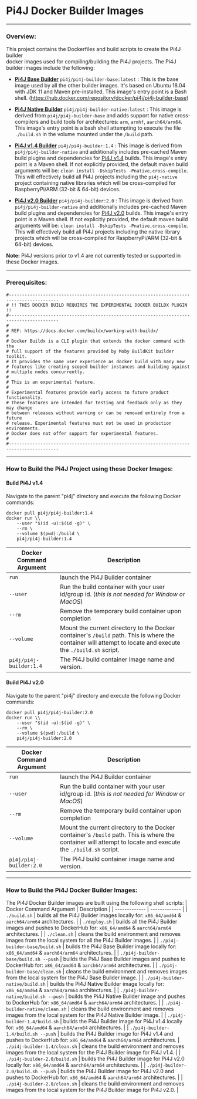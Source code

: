 # Pi4J Docker Builder Images

---

### Overview:

This project contains the Dockerfiles and build scripts to create the Pi4J builder  
docker images used for compiling/building the Pi4J projects.  The Pi4J builder images 
include the following:

 - **[Pi4J Base Builder](https://hub.docker.com/repository/docker/pi4j/pi4j-builder-base)** `pi4j/pi4j-builder-base:latest` : 
 This is the base image used by all the other builder images.  It's based on Ubuntu 18.04 
 with JDK 11 and Maven pre-installed.  This image's entry point is a Bash shell.
 (https://hub.docker.com/repository/docker/pi4j/pi4j-builder-base)
 
 - **[Pi4J Native Builder](https://hub.docker.com/repository/docker/pi4j/pi4j-builder-native)** `pi4j/pi4j-builder-native:latest` : 
 This image is derived from `pi4j/pi4j-builder-base` and adds support for native cross-compilers 
 and build tools for architectures: `arm`, `armhf`, `aarch64/arm64`.  This image's 
 entry point is a bash shell attempting to execute the file `./build.sh` in the volume mounted 
 under the `/build` path.
  
 - **[Pi4J v1.4 Builder](https://hub.docker.com/repository/docker/pi4j/pi4j-builder:1.4)** `pi4j/pi4j-builder:1.4` : 
 This image is derived from `pi4j/pi4j-builder-native` and additionally includes pre-cached Maven 
 build plugins and dependencies for [Pi4J v1.4](http://github.com/Pi4J/pi4j) builds.  This image's 
 entry point is a Maven shell.  If not explicitly provided, the default maven build arguments will be: 
 `clean install -DskipTests -Pnative,cross-compile`.  This will effectively build all Pi4J projects including
 the `pi4j-native` project containing native libraries which will be cross-compiled for RaspberryPi/ARM 
 (32-bit & 64-bit) devices.  

 - **[Pi4J v2.0 Builder](https://hub.docker.com/repository/docker/pi4j/pi4j-builder:2.0)** `pi4j/pi4j-builder:2.0` : 
 This image is derived from `pi4j/pi4j-builder-native` and additionally includes pre-cached Maven 
 build plugins and dependencies for [Pi4J v2.0](http://github.com/Pi4J/pi4j-v2) builds.  This image's 
 entry point is a Maven shell.  If not explicitly provided, the default maven build arguments will be: 
 `clean install -DskipTests -Pnative,cross-compile`.  This will effectively build all Pi4J projects including
 the native library projects which will be cross-compiled for RaspberryPi/ARM (32-bit & 64-bit) devices.  

**Note:** Pi4J versions prior to v1.4 are not currently tested or supported in these Docker images.

---
### Prerequisites:
``` 
#-----------------------------------------------------------------------------------------
# !! THIS DOCKER BUILD REQUIRES THE EXPERIMENTAL DOCKER BUILDX PLUGIN !!
#-----------------------------------------------------------------------------------------
#
# REF: https://docs.docker.com/buildx/working-with-buildx/
#
# Docker Buildx is a CLI plugin that extends the docker command with the
# full support of the features provided by Moby BuildKit builder toolkit.
# It provides the same user experience as docker build with many new
# features like creating scoped builder instances and building against
# multiple nodes concurrently.
#
# This is an experimental feature.
#
# Experimental features provide early access to future product functionality.
# These features are intended for testing and feedback only as they may change
# between releases without warning or can be removed entirely from a future
# release. Experimental features must not be used in production environments.
# Docker does not offer support for experimental features.
#
#-----------------------------------------------------------------------------------------
```
---
### How to Build the Pi4J Project using these Docker Images:

#### Build Pi4J v1.4

Navigate to the parent "pi4j" directory and execute the following Docker commands:  
```
docker pull pi4j/pi4j-builder:1.4
docker run \\
    --user "$(id -u):$(id -g)" \
    --rm \
    --volume $(pwd):/build \
    pi4j/pi4j-builder:1.4
```
| Docker Command Argument  | Description |
| ------------- | ------------- |
| `run`  | launch the Pi4J Builder container  |
| `--user` | Run the build container with your user id/group id. (_this is not needed for Window or MacOS_)  |
| `--rm`  | Remove the temporary build container upon completion  |
| `--volume`  | Mount the current directory to the Docker container's `/build` path.  This is where the container will attempt to locate and execute the `./build.sh` script. |
| `pi4j/pi4j-builder:1.4` | The Pi4J build container image name and version. |

#### Build Pi4J v2.0

Navigate to the parent "pi4j" directory and execute the following Docker commands:  
```
docker pull pi4j/pi4j-builder:2.0
docker run \\
    --user "$(id -u):$(id -g)" \
    --rm \
    --volume $(pwd):/build \
    pi4j/pi4j-builder:2.0
```
| Docker Command Argument  | Description |
| ------------- | ------------- |
| `run`  | launch the Pi4J Builder container  |
| `--user` | Run the build container with your user id/group id. (_this is not needed for Window or MacOS_)  |
| `--rm`  | Remove the temporary build container upon completion  |
| `--volume`  | Mount the current directory to the Docker container's `/build` path.  This is where the container will attempt to locate and execute the `./build.sh` script. |
| `pi4j/pi4j-builder:2.0` | The Pi4J build container image name and version. |

 
---
### How to Build the Pi4J Docker Builder Images:

The Pi4J Docker Builder images are built using the following shell scripts:
| Docker Command Argument  | Description |
| ------------- | ------------- |
| `./build.sh`  | builds all the Pi4J Builder images locally for: `x86_64/amd64` & `aarch64/arm64` architectures. |
| `./deploy.sh`  | builds all the Pi4J Builder images and pushes to DockerHub for: `x86_64/amd64` & `aarch64/arm64` architectures. |
| `./clean.sh`  | cleans the build environment and removes images from the local system for all the Pi4J Builder images. |
| `./pi4j-builder-base/build.sh`  | builds the Pi4J Base Builder image locally for: `x86_64/amd64` & `aarch64/arm64` architectures. |
| `./pi4j-builder-base/build.sh --push`  | builds the Pi4J Base Builder images and pushes to DockerHub for: `x86_64/amd64` & `aarch64/arm64` architectures. |
| `./pi4j-builder-base/clean.sh`  | cleans the build environment and removes images from the local system for the Pi4J Base Builder image. |
| `./pi4j-builder-native/build.sh`  | builds the Pi4J Native Builder image locally for: `x86_64/amd64` & `aarch64/arm64` architectures. |
| `./pi4j-builder-native/build.sh --push`  | builds the Pi4J Native Builder image and pushes to DockerHub for: `x86_64/amd64` & `aarch64/arm64` architectures. |
| `./pi4j-builder-native/clean.sh`  | cleans the build environment and removes images from the local system for the Pi4J Native Builder image. |
| `./pi4j-builder-1.4/build.sh`  | builds the Pi4J Builder image for Pi4J v1.4  locally for: `x86_64/amd64` & `aarch64/arm64` architectures. |
| `./pi4j-builder-1.4/build.sh --push`  | builds the Pi4J Builder image for Pi4J v1.4 and pushes to DockerHub for: `x86_64/amd64` & `aarch64/arm64` architectures. 
| `./pi4j-builder-1.4/clean.sh`  | cleans the build environment and removes images from the local system for the Pi4J Builder image for Pi4J v1.4. |
| `./pi4j-builder-2.0/build.sh`  | builds the Pi4J Builder image for Pi4J v2.0  locally for: `x86_64/amd64` & `aarch64/arm64` architectures. |
| `./pi4j-builder-2.0/build.sh --push`  | builds the Pi4J Builder image for Pi4J v2.0 and pushes to DockerHub for: `x86_64/amd64` & `aarch64/arm64` architectures. |
| `./pi4j-builder-2.0/clean.sh`  | cleans the build environment and removes images from the local system for the Pi4J Builder image for Pi4J v2.0. |
